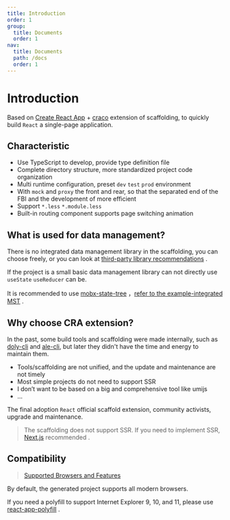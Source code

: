 ```yaml
---
title: Introduction
order: 1
group:
  title: Documents
  order: 1
nav:
  title: Documents
  path: /docs
  order: 1
---
```


# Introduction

Based on [Create React App](https://create-react-app.dev/) + [craco](https://github.com/gsoft-inc/craco) extension of scaffolding, to quickly build `React` a single-page application.

## Characteristic

- Use TypeScript to develop, provide type definition file
- Complete directory structure, more standardized project code organization
- Multi runtime configuration, preset `dev` `test` `prod` environment
- With `mock` and `proxy` the front and rear, so that the separated end of the FBI and the development of more efficient
- Support `*.less` `*.module.less`
- Built-in routing component supports page switching animation

## What is used for data management?

There is no integrated data management library in the scaffolding, you can choose freely, or you can look at [third-party library recommendations](/en-US/docs/third) .

If the project is a small basic data management library can not directly use `useState` `useReducer` can be.

It is recommended to use [mobx-state-tree](https://github.com/mobxjs/mobx-state-tree) ，[refer to the example-integrated MST](/en-US/docs/example-mst) .

## Why choose CRA extension?

In the past, some build tools and scaffolding were made internally, such as [doly-cli](https://www.npmjs.com/package/doly-cli) and [ale-cli](https://www.npmjs.com/package/ale-cli), but later they didn't have the time and energy to maintain them.

- Tools/scaffolding are not unified, and the update and maintenance are not timely
- Most simple projects do not need to support SSR
- I don’t want to be based on a big and comprehensive tool like umijs
- ...

The final adoption `React` official scaffold extension, community activists, upgrade and maintenance.

> The scaffolding does not support SSR. If you need to implement SSR, [Next.js](https://www.nextjs.cn/) recommended .

## Compatibility

> [Supported Browsers and Features](https://create-react-app.dev/docs/supported-browsers-features/#supported-language-features)

By default, the generated project supports all modern browsers.

If you need a polyfill to support Internet Explorer 9, 10, and 11, please use [react-app-polyfill](https://github.com/facebook/create-react-app/tree/master/packages/react-app-polyfill) .
